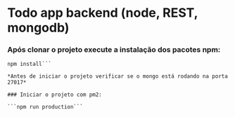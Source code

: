 # Todo app backend (node, REST, mongodb)

### Após clonar o projeto execute a instalação dos pacotes npm:

```
npm install```

*Antes de iniciar o projeto verificar se o mongo está rodando na porta 27017*	

### Iniciar o projeto com pm2:

```npm run production```
